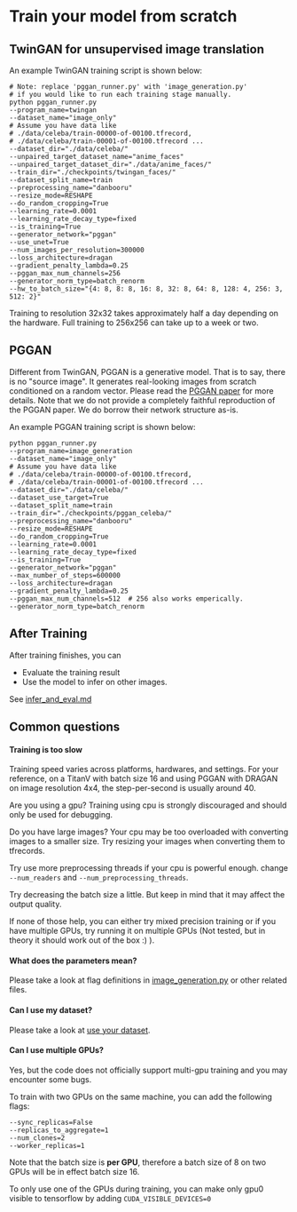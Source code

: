 # Train your model from scratch

## TwinGAN for unsupervised image translation

An example TwinGAN training script is shown below:

```
# Note: replace 'pggan_runner.py' with 'image_generation.py'
# if you would like to run each training stage manually.
python pggan_runner.py
--program_name=twingan
--dataset_name="image_only"
# Assume you have data like 
# ./data/celeba/train-00000-of-00100.tfrecord,  
# ./data/celeba/train-00001-of-00100.tfrecord ...
--dataset_dir="./data/celeba/"
--unpaired_target_dataset_name="anime_faces"
--unpaired_target_dataset_dir="./data/anime_faces/"
--train_dir="./checkpoints/twingan_faces/"
--dataset_split_name=train
--preprocessing_name="danbooru"
--resize_mode=RESHAPE
--do_random_cropping=True
--learning_rate=0.0001
--learning_rate_decay_type=fixed
--is_training=True
--generator_network="pggan"
--use_unet=True
--num_images_per_resolution=300000
--loss_architecture=dragan
--gradient_penalty_lambda=0.25
--pggan_max_num_channels=256
--generator_norm_type=batch_renorm
--hw_to_batch_size="{4: 8, 8: 8, 16: 8, 32: 8, 64: 8, 128: 4, 256: 3, 512: 2}"
```

Training to resolution 32x32 takes approximately half a day depending on the hardware. Full training to 256x256 can take up to a week or two.

## PGGAN

Different from TwinGAN, PGGAN is a generative model. That is to say, there is no "source image". It generates real-looking images from scratch conditioned on a random vector. Please read the [PGGAN paper](https://arxiv.org/abs/1710.10196) for more details. Note that we do not provide a completely faithful reproduction of the PGGAN paper. We do borrow their network structure as-is.

An example PGGAN training script is shown below:

```
python pggan_runner.py
--program_name=image_generation
--dataset_name="image_only"
# Assume you have data like 
# ./data/celeba/train-00000-of-00100.tfrecord,  
# ./data/celeba/train-00001-of-00100.tfrecord ...
--dataset_dir="./data/celeba/"
--dataset_use_target=True
--dataset_split_name=train
--train_dir="./checkpoints/pggan_celeba/"
--preprocessing_name="danbooru"
--resize_mode=RESHAPE
--do_random_cropping=True
--learning_rate=0.0001
--learning_rate_decay_type=fixed
--is_training=True
--generator_network="pggan"
--max_number_of_steps=600000
--loss_architecture=dragan
--gradient_penalty_lambda=0.25
--pggan_max_num_channels=512  # 256 also works emperically.
--generator_norm_type=batch_renorm
```


## After Training

After training finishes, you can 
- Evaluate the training result
- Use the model to infer on other images. 

See [infer_and_eval.md](infer_and_eval.md)

## Common questions

#### Training is too slow

Training speed varies across platforms, hardwares, and settings. For your reference, on a TitanV with batch size 16 and using PGGAN with DRAGAN on image resolution 4x4, the step-per-second is usually around 40.  

Are you using a gpu? Training using cpu is strongly discouraged and should only be used for debugging.

Do you have large images? Your cpu may be too overloaded with converting images to a smaller size. Try resizing your images when converting them to tfrecords.

Try use more preprocessing threads if your cpu is powerful enough. change `--num_readers` and `--num_preprocessing_threads`.

Try decreasing the batch size a little. But keep in mind that it may affect the output quality.

If none of those help, you can either try mixed precision training or if you have multiple GPUs, try running it on multiple GPUs (Not tested, but in theory it should work out of the box :) ).

#### What does the parameters mean?

Please take a look at flag definitions in [image_generation.py](/image_generation.py) or other related files.

#### Can I use my dataset?

Please take a look at [use your dataset](use_your_dataset.md).

#### Can I use multiple GPUs?

Yes, but the code does not officially support multi-gpu training and you may encounter some bugs.

To train with two GPUs on the same machine, you can add the following flags:
```
--sync_replicas=False
--replicas_to_aggregate=1
--num_clones=2
--worker_replicas=1
```

Note that the batch size is **per GPU**, therefore a batch size of 8 on two GPUs will be in effect batch size 16.

To only use one of the GPUs during training, you can make only gpu0 visible to tensorflow by adding `CUDA_VISIBLE_DEVICES=0`
